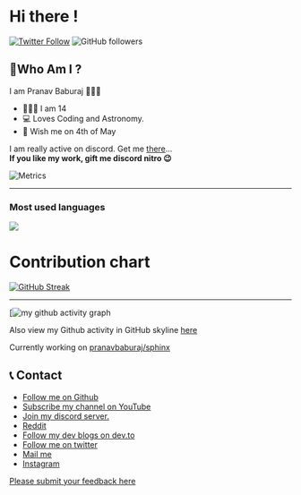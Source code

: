 
# Hi there !

[![Twitter Follow](https://img.shields.io/twitter/follow/_pranavbaburaj?label=Follow)](https://twitter.com/intent/follow?screen_name=_pranavbaburaj)
![GitHub followers](https://img.shields.io/github/followers/pranavbaburaj?label=Follow&style=social)



## 👨‍Who Am I ?
  
  I am Pranav Baburaj 🙋🏻‍♂️
  
  - 🙋🏻‍♂️ I am 14
  - 💻 Loves Coding and Astronomy.
  - 🎂 Wish me on 4th of May
  
  I am really active on discord. Get me [there](https://discord.com/users/763820556491161650)...
  <br>
  **If you like my work, gift me discord nitro 😉**
 
![Metrics](https://metrics.lecoq.io/pranavbaburaj)
<hr>


### Most used languages
![](https://github-readme-stats.vercel.app/api/top-langs/?username=pranavbaburaj&langs_count=8&layout=compact&bg_color=22272E&text_color=2FBD90&hide_title=true&hide_border=true)



# Contribution chart
[![GitHub Streak](http://github-readme-streak-stats.herokuapp.com?user=pranavbaburaj&theme=nightowl&hide_border=true&background=22272E&sideLabels=9BE9A8&sideNums=9BE9A8&dates=9BE9A8&ring=40C463&stroke=22272E&fire=40C463&currStreakNum=40C463&currStreakLabel=40C463)](https://git.io/streak-stats)

<hr>

[![my github activity graph](https://activity-graph.herokuapp.com/graph?username=pranavbaburaj&bg_color=22272e&color=9BE8A8&line=9BE8A8&point=40C363&area=false&hide_border=true)

Also view my Github activity in GitHub skyline [here](https://skyline.github.com/pranavbaburaj/2020)

Currently working on [pranavbaburaj/sphinx](https://github.com/pranavbaburaj/sphinx)

## 📞 Contact

 - [Follow me on Github](https://github.com/pranavbaburaj)
 - [Subscribe my channel on YouTube](https://www.youtube.com/channel/UCXUbqWoz5V_Hoeofgbf6Mbw)
 - [Join my discord server.](https://discord.gg/vzcNRVrHR5)
 - [Reddit](https://www.reddit.com/user/pranavbaburaj)
 - [Follow my dev blogs on dev.to](https://dev.to/pranavbaburaj)
 - [Follow me on twitter](https://twitter.com/_pranavbaburaj)
 - [Mail me](mailto:pranavbaburaj@zohomail.in)
 - [Instagram](https://www.instagram.com/pranavbaburaj)


[Please submit your feedback here](https://support.github.com/contact/feedback?category=profile&subject=Profile+README)
